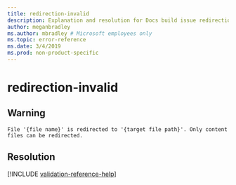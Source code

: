 ```yaml
---
title: redirection-invalid
description: Explanation and resolution for Docs build issue redirection-invalid
author: meganbradley
ms.author: mbradley # Microsoft employees only
ms.topic: error-reference
ms.date: 3/4/2019
ms.prod: non-product-specific
---
```

# redirection-invalid

## Warning

`File '{file name}' is redirected to '{target file path}'. Only content files can be redirected.`

## Resolution

<!--make sure to add this file to your includes folder and verify the path-->
[!INCLUDE [validation-reference-help](includes/validation-reference-help.md)]

